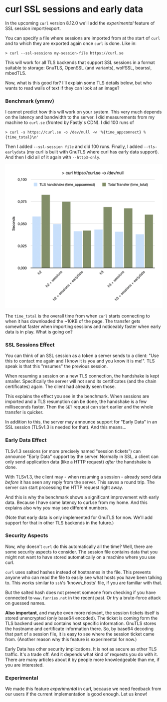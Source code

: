 # curl SSL sessions and early data

In  the upcoming `curl` version 8.12.0 we'll add the *experimental* feature of SSL session import/export. 

You can specify a file where sessions are imported from at the start of `curl` and to which they are exported again once `curl` is done. Like in:

```
> curl --ssl-sessions my-session-file https://curl.se
```

This will work for all TLS backends that support SSL sessions in a format suitable to storage: GnuTLS, OpenSSL (and variants), wolfSSL, bearssl, mbedTLS.

Now, what is this good for? I'll explain some TLS details below, but who wants to read walls of text if they can look at an image?


### Benchmark (ymmv)

I cannot predict how this will work on your system. This very much depends on the latency and bandwidth to the server. I did measurements from my machine to `curl.se` (fronted by Fastly's CDN). I did 100 runs of 

```
> curl -s https://curl.se -o /dev/null -w '%{time_appconnect} %{time_total}\n'
```
Then I added `--ssl-session file` and did 100 runs. Finally, I added `--tls-earlydata` (my curl is built with GnuTLS where curl has early data support). And then I did all of it again with `--http3-only`.

![Subjective Measurements of curl TLS sessions and early data performance by author](./images/curl-sessions-earlydata.png)

The `time_total` is the overall time from when `curl` starts connecting to when it has downloaded the ~10KB of the page. The transfer gets somewhat faster when importing sessions and noticeably faster when early data is in play. What is going on?

### SSL Sessions Effect

You can think of an SSL session as a token a server sends to a client: "Use this to contact me again and I know it is you and you know it is me!". TLS speak is that this "resumes" the previous session.

When resuming a session on a new TLS connection, the handshake is kept smaller. Specifically the server will not send its certificates (and the chain certificates) again. The client had already seen those.

This explains the effect you see in the benchmark. When sessions are imported and a TLS resumption can be done, the handshake is a few milliseconds faster. Then the `GET` request can start earlier and the whole transfer is quicker.

In addition to this, the server may announce support for "Early Data" in an SSL session (TLSv1.3 is needed for that). And this means...

### Early Data Effect

TLSv1.3 sessions (or more precisely named "session tickets") can announce "Early Data" support by the server. Normally in SSL, a client can only send application data (like a HTTP request) *after* the handshake is done. 

With TLSv1.3, the client may - when resuming a session - already send data *before* it has seen any reply from the server. This saves a round trip. The server can start processing the HTTP request right away.

And this is why the benchmark shows a significant improvement with early data. Because I have some latency to curl.se from my home. And this explains also why *you* may see different numbers.

(Note that early data is only implemented for GnuTLS for now. We'll add support for that in other TLS backends in the future.)

### Security Aspects

Now, why doesn't `curl` do this automatically all the time? Well, there are some security aspects to consider. The session file contains data that you might not want to have stored automatically on a machine where you use curl.

`curl` uses salted hashes instead of hostnames in the file. This prevents anyone who can read the file to easily see what hosts you have been talking to. This works similar to `ssh`'s 'known_hosts' file, if you are familiar with that. 

But the salted hash does not prevent someone from checking if you have connected to `www.furries.net` in the recent past. Or try a brute-force attack on guessed names.

**Also important**, and maybe even more relevant, the session tickets itself is stored unencrypted (only base64 encoded). The ticket is coming form the TLS backend used and contains host specific information. GnuTLS stores the hostname and certificate information there. So, by base64 decoding that part of a session file, it is easy to see where the session ticket came from. (Another reason why this feature is experimental for now.)

Early Data has other security implications. It is not as secure as other TLS traffic. It's a trade off. And it depends what kind of requests you do with it. There are many articles about it by people more knowledgeable than me, if you are interested.

### Experimental

We made this feature *experimental* in curl, because we need feedback from our users if the current implementation is good enough. Let us know!
